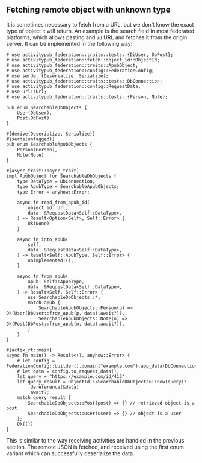 ## Fetching remote object with unknown type

It is sometimes necessary to fetch from a URL, but we don't know the exact type of object it will return. An example is the search field in most federated platforms, which allows pasting and `id` URL and fetches it from the origin server. It can be implemented in the following way:

```no_run
# use activitypub_federation::traits::tests::{DbUser, DbPost};
# use activitypub_federation::fetch::object_id::ObjectId;
# use activitypub_federation::traits::ApubObject;
# use activitypub_federation::config::FederationConfig;
# use serde::{Deserialize, Serialize};
# use activitypub_federation::traits::tests::DbConnection;
# use activitypub_federation::config::RequestData;
# use url::Url;
# use activitypub_federation::traits::tests::{Person, Note};

pub enum SearchableDbObjects {
    User(DbUser),
    Post(DbPost)
}

#[derive(Deserialize, Serialize)]
#[serde(untagged)]
pub enum SearchableApubObjects {
    Person(Person),
    Note(Note)
}

#[async_trait::async_trait]
impl ApubObject for SearchableDbObjects {
    type DataType = DbConnection;
    type ApubType = SearchableApubObjects;
    type Error = anyhow::Error;

    async fn read_from_apub_id(
        object_id: Url,
        data: &RequestData<Self::DataType>,
    ) -> Result<Option<Self>, Self::Error> {
        Ok(None)
    }

    async fn into_apub(
        self,
        data: &RequestData<Self::DataType>,
    ) -> Result<Self::ApubType, Self::Error> {
        unimplemented!();
    }

    async fn from_apub(
        apub: Self::ApubType,
        data: &RequestData<Self::DataType>,
    ) -> Result<Self, Self::Error> {
        use SearchableDbObjects::*;
        match apub {
            SearchableApubObjects::Person(p) => Ok(User(DbUser::from_apub(p, data).await?)),
            SearchableApubObjects::Note(n) => Ok(Post(DbPost::from_apub(n, data).await?)),
        }
    }
}

#[actix_rt::main]
async fn main() -> Result<(), anyhow::Error> {
    # let config = FederationConfig::builder().domain("example.com").app_data(DbConnection).build().unwrap();
    # let data = config.to_request_data();
    let query = "https://example.com/id/413";
    let query_result = ObjectId::<SearchableDbObjects>::new(query)?
        .dereference(&data)
        .await?;
    match query_result {
        SearchableDbObjects::Post(post) => {} // retrieved object is a post
        SearchableDbObjects::User(user) => {} // object is a user
    };
    Ok(())
}
```

This is similar to the way receiving activities are handled in the previous section. The remote JSON is fetched, and received using the first enum variant which can successfully deserialize the data.
